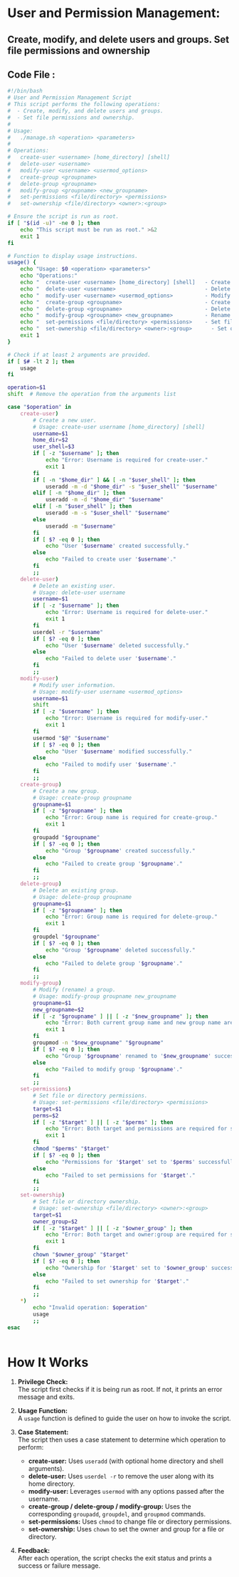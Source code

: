 # User and Permission Management:

## Create, modify, and delete users and groups. Set file permissions and ownership

## Code File :
```sh
#!/bin/bash
# User and Permission Management Script
# This script performs the following operations:
#  - Create, modify, and delete users and groups.
#  - Set file permissions and ownership.
#
# Usage:
#   ./manage.sh <operation> <parameters>
#
# Operations:
#   create-user <username> [home_directory] [shell]
#   delete-user <username>
#   modify-user <username> <usermod_options>
#   create-group <groupname>
#   delete-group <groupname>
#   modify-group <groupname> <new_groupname>
#   set-permissions <file/directory> <permissions>
#   set-ownership <file/directory> <owner>:<group>

# Ensure the script is run as root.
if [ "$(id -u)" -ne 0 ]; then
    echo "This script must be run as root." >&2
    exit 1
fi

# Function to display usage instructions.
usage() {
    echo "Usage: $0 <operation> <parameters>"
    echo "Operations:"
    echo "  create-user <username> [home_directory] [shell]   - Create a new user (optionally specifying home and shell)."
    echo "  delete-user <username>                            - Delete an existing user (with home directory removal)."
    echo "  modify-user <username> <usermod_options>          - Modify user attributes (e.g., change shell with: -s /bin/bash)."
    echo "  create-group <groupname>                          - Create a new group."
    echo "  delete-group <groupname>                          - Delete an existing group."
    echo "  modify-group <groupname> <new_groupname>          - Rename a group."
    echo "  set-permissions <file/directory> <permissions>    - Set file permissions (e.g., 755 or 644)."
    echo "  set-ownership <file/directory> <owner>:<group>      - Set owner and group for file/directory."
    exit 1
}

# Check if at least 2 arguments are provided.
if [ $# -lt 2 ]; then
    usage
fi

operation=$1
shift  # Remove the operation from the arguments list

case "$operation" in
    create-user)
        # Create a new user.
        # Usage: create-user username [home_directory] [shell]
        username=$1
        home_dir=$2
        user_shell=$3
        if [ -z "$username" ]; then
            echo "Error: Username is required for create-user."
            exit 1
        fi
        if [ -n "$home_dir" ] && [ -n "$user_shell" ]; then
            useradd -m -d "$home_dir" -s "$user_shell" "$username"
        elif [ -n "$home_dir" ]; then
            useradd -m -d "$home_dir" "$username"
        elif [ -n "$user_shell" ]; then
            useradd -m -s "$user_shell" "$username"
        else
            useradd -m "$username"
        fi
        if [ $? -eq 0 ]; then
            echo "User '$username' created successfully."
        else
            echo "Failed to create user '$username'."
        fi
        ;;
    delete-user)
        # Delete an existing user.
        # Usage: delete-user username
        username=$1
        if [ -z "$username" ]; then
            echo "Error: Username is required for delete-user."
            exit 1
        fi
        userdel -r "$username"
        if [ $? -eq 0 ]; then
            echo "User '$username' deleted successfully."
        else
            echo "Failed to delete user '$username'."
        fi
        ;;
    modify-user)
        # Modify user information.
        # Usage: modify-user username <usermod_options>
        username=$1
        shift
        if [ -z "$username" ]; then
            echo "Error: Username is required for modify-user."
            exit 1
        fi
        usermod "$@" "$username"
        if [ $? -eq 0 ]; then
            echo "User '$username' modified successfully."
        else
            echo "Failed to modify user '$username'."
        fi
        ;;
    create-group)
        # Create a new group.
        # Usage: create-group groupname
        groupname=$1
        if [ -z "$groupname" ]; then
            echo "Error: Group name is required for create-group."
            exit 1
        fi
        groupadd "$groupname"
        if [ $? -eq 0 ]; then
            echo "Group '$groupname' created successfully."
        else
            echo "Failed to create group '$groupname'."
        fi
        ;;
    delete-group)
        # Delete an existing group.
        # Usage: delete-group groupname
        groupname=$1
        if [ -z "$groupname" ]; then
            echo "Error: Group name is required for delete-group."
            exit 1
        fi
        groupdel "$groupname"
        if [ $? -eq 0 ]; then
            echo "Group '$groupname' deleted successfully."
        else
            echo "Failed to delete group '$groupname'."
        fi
        ;;
    modify-group)
        # Modify (rename) a group.
        # Usage: modify-group groupname new_groupname
        groupname=$1
        new_groupname=$2
        if [ -z "$groupname" ] || [ -z "$new_groupname" ]; then
            echo "Error: Both current group name and new group name are required for modify-group."
            exit 1
        fi
        groupmod -n "$new_groupname" "$groupname"
        if [ $? -eq 0 ]; then
            echo "Group '$groupname' renamed to '$new_groupname' successfully."
        else
            echo "Failed to modify group '$groupname'."
        fi
        ;;
    set-permissions)
        # Set file or directory permissions.
        # Usage: set-permissions <file/directory> <permissions>
        target=$1
        perms=$2
        if [ -z "$target" ] || [ -z "$perms" ]; then
            echo "Error: Both target and permissions are required for set-permissions."
            exit 1
        fi
        chmod "$perms" "$target"
        if [ $? -eq 0 ]; then
            echo "Permissions for '$target' set to '$perms' successfully."
        else
            echo "Failed to set permissions for '$target'."
        fi
        ;;
    set-ownership)
        # Set file or directory ownership.
        # Usage: set-ownership <file/directory> <owner>:<group>
        target=$1
        owner_group=$2
        if [ -z "$target" ] || [ -z "$owner_group" ]; then
            echo "Error: Both target and owner:group are required for set-ownership."
            exit 1
        fi
        chown "$owner_group" "$target"
        if [ $? -eq 0 ]; then
            echo "Ownership for '$target' set to '$owner_group' successfully."
        else
            echo "Failed to set ownership for '$target'."
        fi
        ;;
    *)
        echo "Invalid operation: $operation"
        usage
        ;;
esac



```

# How It Works

1. **Privilege Check:**  
   The script first checks if it is being run as root. If not, it prints an error message and exits.

2. **Usage Function:**  
   A `usage` function is defined to guide the user on how to invoke the script.

3. **Case Statement:**  
   The script then uses a case statement to determine which operation to perform:
   - **create-user:** Uses `useradd` (with optional home directory and shell arguments).
   - **delete-user:** Uses `userdel -r` to remove the user along with its home directory.
   - **modify-user:** Leverages `usermod` with any options passed after the username.
   - **create-group / delete-group / modify-group:** Uses the corresponding `groupadd`, `groupdel`, and `groupmod` commands.
   - **set-permissions:** Uses `chmod` to change file or directory permissions.
   - **set-ownership:** Uses `chown` to set the owner and group for a file or directory.

4. **Feedback:**  
   After each operation, the script checks the exit status and prints a success or failure message.
